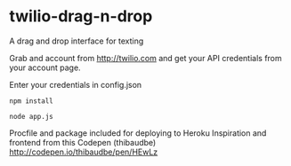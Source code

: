 # twilio-drag-n-drop
A drag and drop interface for texting

Grab and account from http://twilio.com and get your API credentials from your account page.

Enter your credentials in config.json

```npm install```

```node app.js```

Procfile and package included for deploying to Heroku
Inspiration and frontend from this Codepen (thibaudbe)
http://codepen.io/thibaudbe/pen/HEwLz

